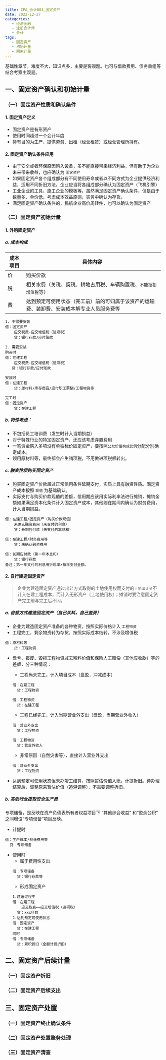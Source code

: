 ```yaml
---
title: CPA_会计003_固定资产
date: 2022-12-27
categories: 
   - 经济金融
   - 注册会计师
   - 会计
tags:  
   - 固定资产
   - 初始计量
   - 期末计量
---
```

基础性章节，难度不大，知识点多，主要是客观题。也可与借款费用、债务重组等结合考察主观题。
<!-- more -->

## 一、固定资产确认和初始计量
### （一）固定资产性质和确认条件
#### 1. 固定资产定义
- 固定资产是有形资产
- 使用时间超过一个会计年度
- 持有目的为生产、提供劳务、出租（经营租赁）或经营管理所持有。

#### 2. 固定资产确认条件应用
- 由于安全或者环保原因购入设备，虽不能直接带来经济利益，但有助于为企业未来带来收益，也应确认为 `固定资产`
- 如果固定资产各个组成部分有不同使用寿命或者以不同方式为企业提供经济利益，适用不同折旧方法，企业应当将各组成部分确认为固定资产（飞机引擎）
- 工业企业的工具、施工企业的模板等，虽然满足固定资产确认条件，但是由于数量多、单价低，考虑成本效益原则，实务中确认为存货。
- 满足固定资产确认条件的，民航企业高价周转件，也可以确认为固定资产

### （二）固定资产初始计量
#### 1. 外购固定资产
##### a. 成本构成
成本项目|具体内容
|----|----|
价|购买价款
税|相关水费（关税、契税、耕地占用税、车辆购置税、`不能抵扣增值税`等）
费|达到预定可使用状态（完工前）前的可归属于该资产的运输费、装卸费、安装成本解专业人员服务费等

```
1. 不需要安装
借：固定资产
    应交税费-应交增值税（进项税）
    贷：银行存款/应付账款

2. 需要安装
购买时
借：在建工程
    应交税费-应交增值税（进项税）
   贷：银行存款/应付账款

安装时
借：在建工程
    贷：原材料/库存商品/应付职工薪酬/工程物资等

完工时：
借：固定资产
    贷：在建工程
```

##### b. **特殊考虑：**
- 不包括员工培训费（发生时计入当期损益）
- 对于特殊行业的特定固定资产，还应该考虑弃置费用
- 一笔资金购入多项没有单独标价固定资产，要按照`公允价值构成比例`分配分别确定成本。
- 领用原材料等，最终都会产生销项税，不用做进项税额转出。

##### c. 融资性质购买固定资产
- 购买固定资产价款超过正常信用条件延期支付，实质上具有融资性质。固定资产成本按照 `现值` 为基础确认。
- 实际支付与购买价款现值的差额，信用期应该用实际利率法进行摊销，摊销金额如果满足资本化条件计入固定资产成本，其他则在期间内确认为财务费用，计入当期损益。

```
借：在建工程/固定资产（购买价款现值）
    未确认融资费用（未支付的利息）
    贷：长期应付款（未支付的本息和）

借：在建工程/财务费用等
    贷：未确认融资费用

借：长期应付款（第一年本息和）
    贷：银行存款
备注：第一年支付的利息用折现率×每年支付金额。
```
#### 2. 自行建造固定资产
> 企业为建造固定资产通过出让方式取得的土地使用权而支付的`土地出让金`不计入在建工程成本，而计入无形资产（土地使用权）；摊销时要注意固定资产完工前与完工后不同。

##### a. 自营方式建造固定资产（自己买料，自己盖房）
- 企业为建造固定资产准备的各种物资，按照实际价格计入 `工程物资`
- 工程完工，剩余物资转为存货，按照实际成本结转，不涉及增值税

```
借：原材料等
    贷：工程物资
```
- 盘亏、报废、毁损工程物资减去残料价值和保险人工赔偿（其他应收款）等的差额，分三种情况：
  - 工程尚未完工，计入项目成本（盘盈，冲减成本）

  ```
  借：在建工程
    贷：工程物资

  借：工程物资
    贷：在建工程
  ```

  - 工程已经完工，计入当期营业外支出（盘盈，当期营业外收入）
  ```
  借：营业外支出
    贷：工程物资

  借：工程物资
    贷：营业外收入
  ```

  - 非常原因（自然灾害等），直接计入营业外支出
  ```
  借：营业外支出
    贷：工程物资
  ```
- 达到预定可使用状态但未办竣工结算，按照暂估价值入账，计提折旧。待办理结算后，调整原来暂估价值（追溯调整），不需要调整折旧。

##### b. 高危行业提取安全生产费
专项储备，是反映在资产负债表所有者权益项目下 “其他综合收益” 和“盈余公积” 之间增设“专项储备”项目反映。

- 计提时
```
借：生产成本/制造费用等
  贷：专项储备
```

- 使用时
  - 属于费用性支出
  ```
  借：专项储备
    贷：银行存款等
  ```
  - 形成固定资产
  ```
  1.建造过程中
  借：在建工程
      应交税费——应交增值税（进项税）
    贷：xxx科目
  2.达到预定可使用状态
  借：固定资产
    贷：在建工程
  同时
  借：专项储备
    贷：累积折旧（全额计提折旧）
  ```
## 二、固定资产后续计量
### （一）固定资产折旧

### （二）固定资产后续支出
## 三、固定资产处置
### （一）固定资产终止确认条件

### （二）固定资产处置账务处理

### （三）固定资产清查


